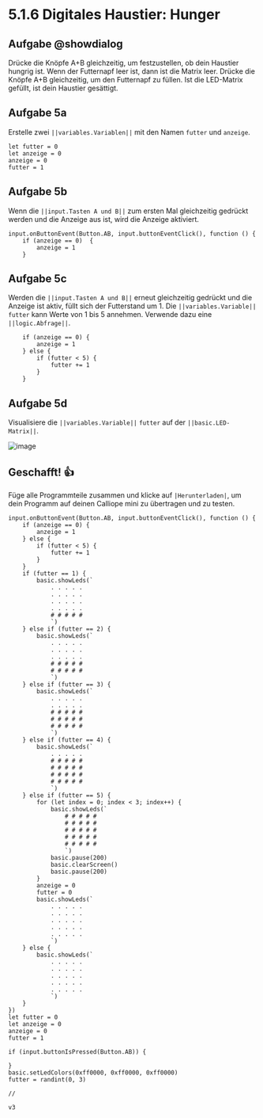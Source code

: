# 5.1.6 Digitales Haustier: Hunger

## Aufgabe @showdialog
Drücke die Knöpfe A+B gleichzeitig, um festzustellen, ob dein Haustier hungrig ist.
Wenn der Futternapf leer ist, dann ist die Matrix leer. Drücke die Knöpfe A+B gleichzeitig,
um den Futternapf zu füllen. Ist die LED-Matrix gefüllt, ist dein Haustier gesättigt.

## Aufgabe 5a
Erstelle zwei ``||variables.Variablen||`` mit den Namen ``futter`` und ``anzeige``.

```blocks
let futter = 0
let anzeige = 0
anzeige = 0
futter = 1
```

## Aufgabe 5b
Wenn die ``||input.Tasten A und B||``  zum ersten Mal gleichzeitig gedrückt werden und die Anzeige aus ist, wird die Anzeige aktiviert.

```blocks
input.onButtonEvent(Button.AB, input.buttonEventClick(), function () {
    if (anzeige == 0)  {
        anzeige = 1
    }
```

## Aufgabe 5c
Werden die ``||input.Tasten A und B||`` erneut gleichzeitig gedrückt und die Anzeige ist aktiv, füllt sich der Futterstand um 1.
Die ``||variables.Variable||`` ``futter`` kann Werte von 1 bis 5 annehmen. Verwende dazu eine ``||logic.Abfrage||``.

```blocks
    if (anzeige == 0) {
        anzeige = 1
    } else {
        if (futter < 5) {
            futter += 1
        }
    }
```

## Aufgabe 5d

Visualisiere die ``||variables.Variable||`` ``futter`` auf der ``||basic.LED-Matrix||``. 

![image](https://github.com/calliope-edu/arbeitsheft2tutorials/blob/master/static/images/haustier-futter.jpg)

## Geschafft! 👍

Füge alle Programmteile zusammen und klicke auf ``|Herunterladen|``, um dein Programm auf deinen Calliope mini zu übertragen und zu testen.

```blocks
input.onButtonEvent(Button.AB, input.buttonEventClick(), function () {
    if (anzeige == 0) {
        anzeige = 1
    } else {
        if (futter < 5) {
            futter += 1
        }
    }
    if (futter == 1) {
        basic.showLeds(`
            . . . . .
            . . . . .
            . . . . .
            . . . . .
            # # # # #
            `)
    } else if (futter == 2) {
        basic.showLeds(`
            . . . . .
            . . . . .
            . . . . .
            # # # # #
            # # # # #
            `)
    } else if (futter == 3) {
        basic.showLeds(`
            . . . . .
            . . . . .
            # # # # #
            # # # # #
            # # # # #
            `)
    } else if (futter == 4) {
        basic.showLeds(`
            . . . . .
            # # # # #
            # # # # #
            # # # # #
            # # # # #
            `)
    } else if (futter == 5) {
        for (let index = 0; index < 3; index++) {
            basic.showLeds(`
                # # # # #
                # # # # #
                # # # # #
                # # # # #
                # # # # #
                `)
            basic.pause(200)
            basic.clearScreen()
            basic.pause(200)
        }
        anzeige = 0
        futter = 0
        basic.showLeds(`
            . . . . .
            . . . . .
            . . . . .
            . . . . .
            . . . . .
            `)
    } else {
        basic.showLeds(`
            . . . . .
            . . . . .
            . . . . .
            . . . . .
            . . . . .
            `)
    }
})
let futter = 0
let anzeige = 0
anzeige = 0
futter = 1
```

```ghost
if (input.buttonIsPressed(Button.AB)) {
	
}
basic.setLedColors(0xff0000, 0xff0000, 0xff0000)
futter = randint(0, 3)
```


```template
//
```

```package
v3
```


